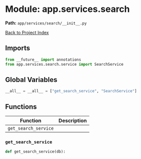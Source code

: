 # Module: app.services.search

**Path:** `app/services/search/__init__.py`

[Back to Project Index](../../../../index.md)

## Imports
```python
from __future__ import annotations
from app.services.search.service import SearchService
```

## Global Variables
```python
__all__ = __all__ = ["get_search_service", "SearchService"]
```

## Functions

| Function | Description |
| --- | --- |
| `get_search_service` |  |

### `get_search_service`
```python
def get_search_service(db):
```
